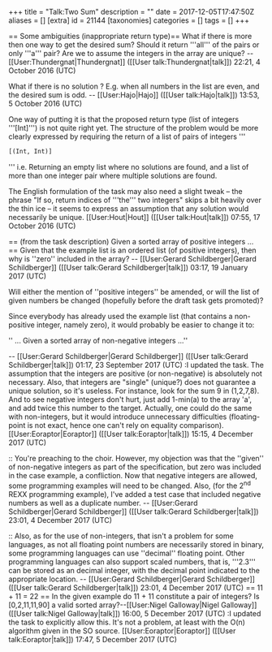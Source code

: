 +++
title = "Talk:Two Sum"
description = ""
date = 2017-12-05T17:47:50Z
aliases = []
[extra]
id = 21144
[taxonomies]
categories = []
tags = []
+++

== Some ambiguities (inappropriate return type)==
What if there is more then one way to get the desired sum? Should it return '''all''' of the pairs or only '''a''' pair? Are we to assume the integers in the array are unique? --[[User:Thundergnat|Thundergnat]] ([[User talk:Thundergnat|talk]]) 22:21, 4 October 2016 (UTC)

What if there is no solution ?
E.g. when all numbers in the list are even, 
and the desired sum is odd.  -- [[User:Hajo|Hajo]] ([[User talk:Hajo|talk]]) 13:53, 5 October 2016 (UTC)

One way of putting it is that the proposed return type (list of integers '''[Int]''') is not quite right yet. The structure of the problem would be more clearly expressed by requiring the return of a list of pairs of integers '''
```txt
[(Int, Int)]
```
'''
i.e. Returning an empty list where no solutions are found, and a list of more than one integer pair where multiple solutions are found.

The English formulation of the task may also need a slight tweak – the phrase "If so, return indices of '''the''' two integers" skips a bit heavily over the thin ice – it seems to express an assumption that any solution would necessarily be unique. [[User:Hout|Hout]] ([[User talk:Hout|talk]]) 07:55, 17 October 2016 (UTC)

== (from the task description) Given a sorted array of positive integers ... ==
Given that the example list is an ordered list (of positive integers),   then why is   ''zero''   included in the array?   -- [[User:Gerard Schildberger|Gerard Schildberger]] ([[User talk:Gerard Schildberger|talk]]) 03:17, 19 January 2017 (UTC)

Will either the mention of   ''positive integers''   be amended, or will the list of given numbers be changed   (hopefully before the draft task gets promoted)? 

Since everybody has already used the example list   (that contains a non-positive integer, namely zero),   it would probably be easier to change it to: 

  '' ... Given a sorted array of non-negative integers ...''

  -- [[User:Gerard Schildberger|Gerard Schildberger]] ([[User talk:Gerard Schildberger|talk]]) 01:17, 23 September 2017 (UTC)
:I updated the task. The assumption that the integers are positive (or non-negative) is absolutely not necessary. Also, that integers are "single" (unique?) does not guarantee a unique solution, so it's useless. For instance, look for the sum 9 in (1,2,7,8). And to see negative integers don't hurt, just add 1-min(a) to the array 'a', and add twice this number to the target. Actually, one could do the same with non-integers, but it would introduce unnecessary difficulties (floating-point is not exact, hence one can't rely on equality comparison). [[User:Eoraptor|Eoraptor]] ([[User talk:Eoraptor|talk]]) 15:15, 4 December 2017 (UTC)

:: You're preaching to the choir.   However, my objection was that the   ''given''   of non-negative integers as part of the specification, but zero was included in the case example, a confliction.   Now that negative integers are allowed, some programming examples will need to be changed.   Also, (for the 2<sup>nd</sup> REXX programming example),   I've added a test case that included negative numbers as well as a duplicate number.   -- [[User:Gerard Schildberger|Gerard Schildberger]] ([[User talk:Gerard Schildberger|talk]]) 23:01, 4 December 2017 (UTC)

:: Also, as for the use of non-integers, that isn't a problem for some languages, as not all floating point numbers are necessarily stored in binary, some programming languages can use   ''decimal''   floating point.   Other programming languages can also support scaled numbers, that is,   '''2.3'''   can be stored as an decimal integer, with the decimal point indicated to the appropriate location.   -- [[User:Gerard Schildberger|Gerard Schildberger]] ([[User talk:Gerard Schildberger|talk]]) 23:01, 4 December 2017 (UTC)
== 11 + 11 = 22 ==
In the given example do 11 + 11 constitute a pair of integers? Is [0,2,11,11,90] a valid sorted array?--[[User:Nigel Galloway|Nigel Galloway]] ([[User talk:Nigel Galloway|talk]]) 16:00, 5 December 2017 (UTC)
:I updated the task to explicitly allow this. It's not a problem, at least with the O(n) algorithm given in the SO source. [[User:Eoraptor|Eoraptor]] ([[User talk:Eoraptor|talk]]) 17:47, 5 December 2017 (UTC)
